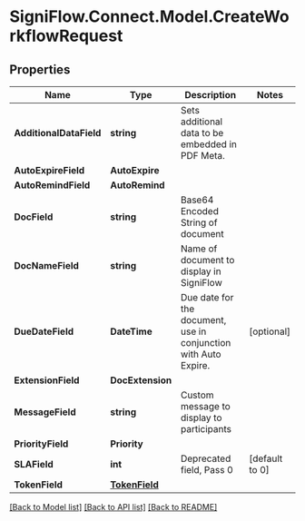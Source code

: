 
# SigniFlow.Connect.Model.CreateWorkflowRequest

## Properties

Name | Type | Description | Notes
------------ | ------------- | ------------- | -------------
**AdditionalDataField** | **string** | Sets additional data to be embedded in PDF Meta. | 
**AutoExpireField** | **AutoExpire** |  | 
**AutoRemindField** | **AutoRemind** |  | 
**DocField** | **string** | Base64 Encoded String of document | 
**DocNameField** | **string** | Name of document to display in SigniFlow | 
**DueDateField** | **DateTime** | Due date for the document, use in conjunction with Auto Expire. | [optional] 
**ExtensionField** | **DocExtension** |  | 
**MessageField** | **string** | Custom message to display to participants | 
**PriorityField** | **Priority** |  | 
**SLAField** | **int** | Deprecated field, Pass 0 | [default to 0]
**TokenField** | [**TokenField**](TokenField.md) |  | 

[[Back to Model list]](../README.md#documentation-for-models)
[[Back to API list]](../README.md#documentation-for-api-endpoints)
[[Back to README]](../README.md)

